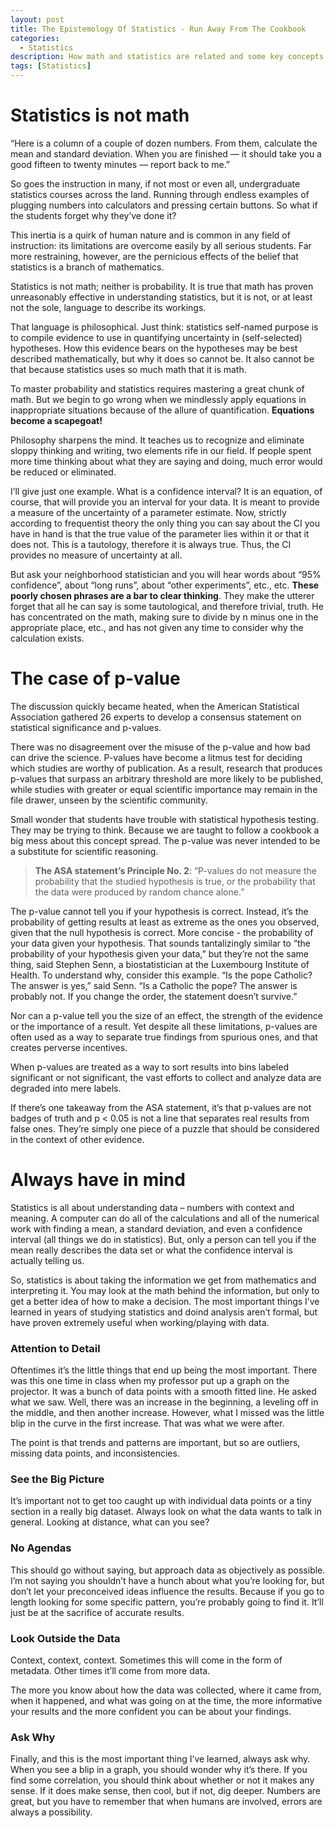 ```yaml
---
layout: post
title: The Epistemology Of Statistics - Run Away From The Cookbook
categories:
  - Statistics
description: How math and statistics are related and some key concepts in a data analysis
tags: [Statistics]
---
```


# Statistics is not math

“Here is a column of a couple of dozen numbers. From them, calculate the mean and standard deviation. 
When you are finished — it should take you a good fifteen to twenty minutes — report back to me.”

So goes the instruction in many, if not most or even all, undergraduate statistics courses across the land.
Running through endless examples of plugging numbers into calculators and pressing certain buttons.
So what if the students forget why they’ve done it?

This inertia is a quirk of human nature and is common in any field of instruction: its limitations are
overcome easily by all serious students. Far more restraining, however, are the pernicious effects of the belief
that statistics is a branch of mathematics.

Statistics is not math; neither is probability. It is true that math has proven unreasonably effective
in understanding statistics, but it is not, or at least not the sole, language to describe its workings. 

That language is philosophical. Just think: statistics self-named purpose is to compile evidence to use in quantifying 
uncertainty in (self-selected) hypotheses. How this evidence bears on the hypotheses may be best described mathematically,
but why it does so cannot be. It also cannot be that because statistics uses so much math that it is math. 

To master probability and statistics requires mastering a great chunk of math. But we begin to go wrong when we 
mindlessly apply equations in inappropriate situations because of the allure of quantification. **Equations become a scapegoat!**

Philosophy sharpens the mind. It teaches us to recognize and eliminate sloppy thinking and writing,
two elements rife in our field. 
If people spent more time thinking about what they are saying and doing, much error would be reduced or eliminated. 

I’ll give just one example. What is a confidence interval? It is an equation, of course, 
that will provide you an interval for your data. It is meant to provide a measure of the uncertainty of a parameter estimate. 
Now, strictly according to frequentist theory the only thing you can say about the CI
you have in hand is that the true value of the parameter lies within it or that it does not. 
This is a tautology, therefore it is always true. Thus, the CI provides no measure of uncertainty at all. 

But ask your neighborhood statistician and you will hear words about “95% confidence”, about “long runs”, 
about “other experiments”, etc., etc. **These poorly chosen phrases are a bar to clear thinking**. 
They make the utterer forget that all he can say is some tautological, and therefore trivial, truth. 
He has concentrated on the math, making sure to divide by n minus one in the appropriate place, etc.,
and has not given any time to consider why the calculation exists.

# The case of p-value

The discussion quickly became heated, when the American Statistical Association gathered 26 experts to develop a consensus statement on statistical significance and p-values.

There was no disagreement over the misuse of the p-value and how bad can drive the science. P-values have become a litmus test for deciding which studies are worthy of publication. As a result, research that produces p-values that surpass an arbitrary threshold are more likely to be published, while studies with greater or equal scientific importance may remain in the file drawer, unseen by the scientific community.

Small wonder that students have trouble with statistical hypothesis testing. They may be trying to think. Because we are taught to follow a cookbook a big mess about this concept spread. The p-value was never intended to be a substitute for scientific reasoning.

> **The ASA statement’s Principle No. 2**: “P-values do not measure the probability that the studied hypothesis is true, or the probability that the data were produced by random chance alone.” 

The p-value cannot tell you if your hypothesis is correct. Instead, it’s the probability of getting results at least as extreme as the ones you observed, given that the null hypothesis is correct. More concise - the probability of your data given your hypothesis. That sounds tantalizingly similar to “the probability of your hypothesis given your data,” but they’re not the same thing, said Stephen Senn, a biostatistician at the Luxembourg Institute of Health. To understand why, consider this example. “Is the pope Catholic? The answer is yes,” said Senn. “Is a Catholic the pope? The answer is probably not. If you change the order, the statement doesn’t survive.”

Nor can a p-value tell you the size of an effect, the strength of the evidence or the importance of a result. Yet despite all these limitations, p-values are often used as a way to separate true findings from spurious ones, and that creates perverse incentives.

When p-values are treated as a way to sort results into bins labeled significant or not significant, the vast efforts to collect and analyze data are degraded into mere labels. 

If there’s one takeaway from the ASA statement, it’s that p-values are not badges of truth and p < 0.05 is not a line that separates real results from false ones. They’re simply one piece of a puzzle that should be considered in the context of other evidence.

# Always have in mind

Statistics is all about understanding data – numbers with context and meaning. A computer can do all of the calculations and all of the numerical work with finding a mean, a standard deviation, and even a confidence interval (all things we do in statistics). But, only a person can tell you if the mean really describes the data set or what the confidence interval is actually telling us.

So, statistics is about taking the information we get from mathematics and interpreting it. You may look at the math behind the information, but only to get a better idea of how to make a decision. The most important things I’ve learned in years of studying statistics and doind analysis aren’t formal, but have proven extremely useful when working/playing with data. 

### Attention to Detail

Oftentimes it’s the little things that end up being the most important. There was this one time in class when my professor put up a graph on the projector. It was a bunch of data points with a smooth fitted line. He asked what we saw. Well, there was an increase in the beginning, a leveling off in the middle, and then another increase. However, what I missed was the little blip in the curve in the first increase. That was what we were after.

The point is that trends and patterns are important, but so are outliers, missing data points, and inconsistencies.

### See the Big Picture

It’s important not to get too caught up with individual data points or a tiny section in a really big dataset. Always look on what the data wants to talk in general. Looking at distance, what can you see?

### No Agendas

This should go without saying, but approach data as objectively as possible. I’m not saying you shouldn’t have a hunch about what you’re looking for, but don’t let your preconceived ideas influence the results. Because if you go to length looking for some specific pattern, you’re probably going to find it. It’ll just be at the sacrifice of accurate results.

### Look Outside the Data

Context, context, context. Sometimes this will come in the form of metadata. Other times it’ll come from more data.

The more you know about how the data was collected, where it came from, when it happened, and what was going on at the time, the more informative your results and the more confident you can be about your findings.

### Ask Why

Finally, and this is the most important thing I’ve learned, always ask why. When you see a blip in a graph, you should wonder why it’s there. If you find some correlation, you should think about whether or not it makes any sense. If it does make sense, then cool, but if not, dig deeper. Numbers are great, but you have to remember that when humans are involved, errors are always a possibility.

